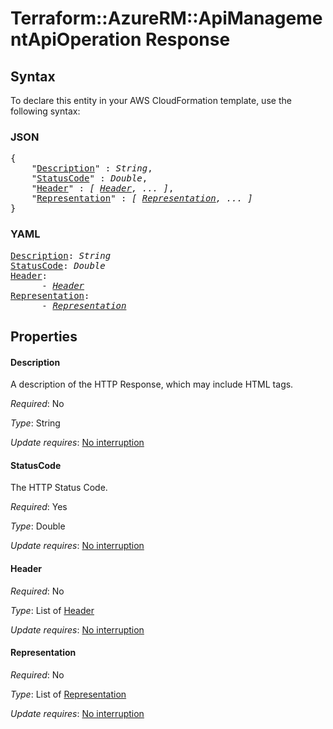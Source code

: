 # Terraform::AzureRM::ApiManagementApiOperation Response

## Syntax

To declare this entity in your AWS CloudFormation template, use the following syntax:

### JSON

<pre>
{
    "<a href="#description" title="Description">Description</a>" : <i>String</i>,
    "<a href="#statuscode" title="StatusCode">StatusCode</a>" : <i>Double</i>,
    "<a href="#header" title="Header">Header</a>" : <i>[ <a href="response-header.md">Header</a>, ... ]</i>,
    "<a href="#representation" title="Representation">Representation</a>" : <i>[ <a href="response-representation.md">Representation</a>, ... ]</i>
}
</pre>

### YAML

<pre>
<a href="#description" title="Description">Description</a>: <i>String</i>
<a href="#statuscode" title="StatusCode">StatusCode</a>: <i>Double</i>
<a href="#header" title="Header">Header</a>: <i>
      - <a href="response-header.md">Header</a></i>
<a href="#representation" title="Representation">Representation</a>: <i>
      - <a href="response-representation.md">Representation</a></i>
</pre>

## Properties

#### Description

A description of the HTTP Response, which may include HTML tags.

_Required_: No

_Type_: String

_Update requires_: [No interruption](https://docs.aws.amazon.com/AWSCloudFormation/latest/UserGuide/using-cfn-updating-stacks-update-behaviors.html#update-no-interrupt)

#### StatusCode

The HTTP Status Code.

_Required_: Yes

_Type_: Double

_Update requires_: [No interruption](https://docs.aws.amazon.com/AWSCloudFormation/latest/UserGuide/using-cfn-updating-stacks-update-behaviors.html#update-no-interrupt)

#### Header

_Required_: No

_Type_: List of <a href="response-header.md">Header</a>

_Update requires_: [No interruption](https://docs.aws.amazon.com/AWSCloudFormation/latest/UserGuide/using-cfn-updating-stacks-update-behaviors.html#update-no-interrupt)

#### Representation

_Required_: No

_Type_: List of <a href="response-representation.md">Representation</a>

_Update requires_: [No interruption](https://docs.aws.amazon.com/AWSCloudFormation/latest/UserGuide/using-cfn-updating-stacks-update-behaviors.html#update-no-interrupt)

